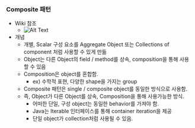 ### Composite 패턴
- Wiki 참조
    - ![Alt Text](./image/compositewiki.png)
- 개념
    - 개별, Scalar 구성 요소를 Aggregate Object 또는 Collections of component 처럼 사용할 수 있게 만듦
    - Object는 다른 Object의 field / method를 상속, composition을 통해 사용할 수 있음
    - Composition은 object를 혼합함.
        - ex) 수학적 표현, 다양한 shape을 가지는 group
    - Composite 패턴은 single / composite object를 동일한 방식으로 사용함.
    - 즉, Object가 다른 Object를 상속, Composition을 통해 사용가능한 방식.
        - 어떠한 단일, 구성 object는 동일한 behavior를 가져야 함.
        - Java는 Iterable 인터페이스를 통해 container iteration을 제공
        - 단일 object가 collection처럼 사용될 수 있음.